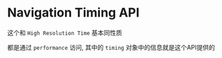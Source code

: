 # Navigation Timing API

这个和 `High Resolution Time` 基本同性质

都是通过 `performance` 访问, 其中的 `timing` 对象中的信息就是这个API提供的
